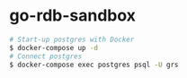 # go-rdb-sandbox

```sh
# Start-up postgres with Docker
$ docker-compose up -d
# Connect postgres
$ docker-compose exec postgres psql -U grs
```
